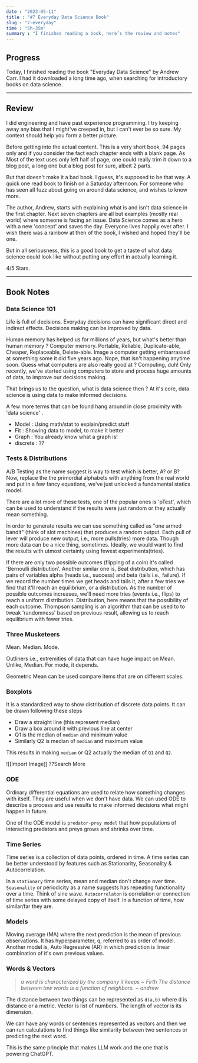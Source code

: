 ```yaml
---
date : "2023-05-11"
title : "#7 Everyday Data Science Book"
slug : "7-everyday"
time : "5h-35m"
summary : "I finished reading a book, here’s the review and notes"
---
```


## Progress

Today, I finished reading the book "Everyday Data Science" by Andrew Carr. I had it downloaded a long time ago, when searching for introductory books on data science.

---

## Review

I did engineering and have past experience programming. I try keeping away any bias that I might've creeped in, but I can't ever be so sure. My context should help you form a better picture.

Before getting into the actual content. This is a very short book, 94 pages only and if you consider the fact each chapter ends with a blank page. As Most of the text uses only left half of page, one could really trim it down to a blog post, a long one but a blog post for sure, albeit 2 parts.

But that doesn't make it a bad book. I guess, it's supposed to be that way. A quick one read book to finish on a Saturday afternoon. For someone who has seen all fuzz about going on around data science, and wishes to know more.

The author, Andrew, starts with explaining what is and isn't data science in the first chapter. Next seven chapters are all but examples (mostly real world) where someone is facing an issue. Data Science comes as a hero with a new 'concept' and saves the day. Everyone lives happily ever after. I wish there was a rainbow at then of the book, I wished and hoped they'll be one.

But in all seriousness, this is a good book to get a taste of what data science could look like without putting any effort in actually learning it.

4/5 Stars.

---

## Book Notes

### Data Science 101

Life is full of decisions. Everyday decisions can have significant direct and indirect effects. Decisions making can be improved by data.

Human memory has helped us for millions of years, but what's better than human memory ? Computer memory. Portable, Reliable, Duplicate-able, Cheaper, Replaceable, Delete-able. Image a computer getting embarrassed at something some it did five years ago. Nope, that isn't happening anytime soon. Guess what computers are also really good at ? Computing, duh! Only recently, we've started using computers to store and process huge amounts of data, to improve our decisions making.

That brings us to the question, what is data science then ? At it's core, data science is using data to make informed decisions.

A few more terms that can be found hang around in close proximity with 'data science' .

- Model : Using math/stat to explain/predict stuff
- Fit : Showing data to model, to make it better
- Graph : You already know what a graph is!
- discrete : ??

### Tests & Distributions

A/B Testing as the name suggest is way to test which is better, A? or B? Now, replace the the primordial alphabets with anything from the real world and put in a few fancy equations, we've just unlocked a fundamental statics model.

There are a lot more of these tests, one of the popular ones is 'pTest', which can be used to understand if the results were just random or they actually mean something.

In order to generate results we can use something called as "one armed bandit" (think of slot machines) that produces a random output. Each pull of lever will produce new output, i.e., more pulls(tries) more data. Though more data can be a nice thing, sometimes. Ideally, we would want to find the results with utmost certainty using fewest experiments(tries).

If there are only two possible outcomes (flipping of a coin) it's called 'Bernoulli distribution'. Another similar one is, Beat distribution, which has pairs of variables alpha (heads i.e., success) and beta (tails i.e., failure). If we record the number times we get heads and tails it, after a few tries we find that it'll reach an equilibrium, or a distribution. As the number of possible outcomes increases, we'll need more tries (events i.e., flips) to reach a uniform distribution. Distribution, here means that the possibility of each outcome. Thompson sampling is an algorithm that can be used to to tweak 'randomness' based on previous result, allowing us to reach equilibrium with fewer tries.

### Three Musketeers

Mean. Median. Mode.

Outliners i.e., extremities of data that can have huge impact on Mean. Unlike, Median. For mode, it depends.

Geometric Mean can be used compare items that are on different scales.

### Boxplots

It is a standardized way to show distribution of discrete data points. It can be drawn following these steps

- Draw a straight line (this represent median)
- Draw a box around it with previous line at center
- Q1 is the median of `median` and minimum value
- Similarly Q2 is median of `median` and maximum value

This results in making `median` or Q2 actually the median of `Q1` and `Q2`.

![[Import Image]]
??Search More

### ODE

Ordinary differential equations are used to relate how something changes with itself. They are useful when we don't have data. We can used ODE to describe a process and use results to make informed decisions what might happen in future.

One of the ODE model is `predator-prey model` that how populations of interacting predators and preys grows and shrinks over time.

### Time Series

Time series is a collection of data points, ordered in time. A time series can be better understood by features such as Stationarity, Seasonality & Autocorrelation.

In a `stationary` time series, mean and median don't change over time. `Seasonality` or periodicity as a name suggests has repeating functionality over a time. Think of sine wave. `Autocorrelaton` is correlation or connection of time series with some delayed copy of itself. In a function of time, how similar/far they are.

### Models

Moving average (MA) where the next prediction is the mean of previous observations. It has hyperparameter, q, referred to as order of model. Another model is, Auto Regressive (AR) in which prediction is linear combination of it's own previous values.

### Words & Vectors

> *a word is characterized by the company it keeps ~ Firth
The distance between tow words is a function of neighbors. ~ andrew*
> 

The distance between two things can be represented as `d(a,b)` where d is distance or a metric. Vector is list of numbers. The length of vector is its dimension.

We can have any words or sentences represented as vectors and then we can run calculations to find things like similarity between two sentences or predicting the next word.

This is the same principle that makes LLM work and the one that is powering ChatGPT.
